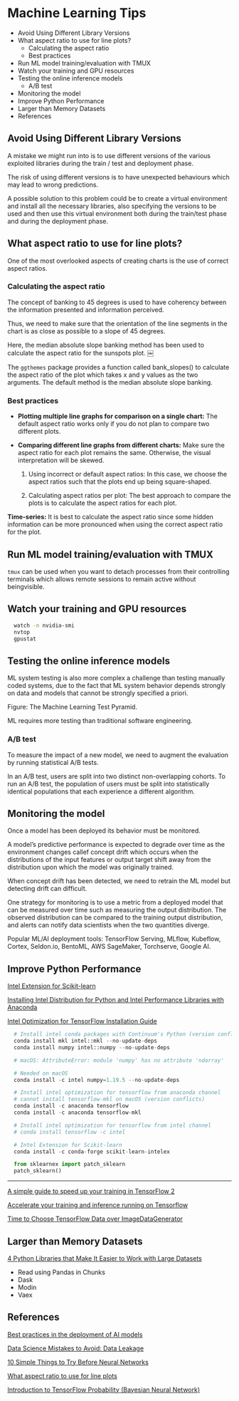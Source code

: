 # Machine Learning Tips

<!-- MarkdownTOC -->

- Avoid Using Different Library Versions
- What aspect ratio to use for line plots?
  - Calculating the aspect ratio
  - Best practices
- Run ML model training/evaluation with TMUX
- Watch your training and GPU resources
- Testing the online inference models
  - A/B test
- Monitoring the model
- Improve Python Performance
- Larger than Memory Datasets
- References

<!-- /MarkdownTOC -->


## Avoid Using Different Library Versions

A mistake we might run into is to use different versions of the various exploited libraries during the train / test and deployment phase.

The risk of using different versions is to have unexpected behaviours which may lead to wrong predictions.

A possible solution to this problem could be to create a virtual environment and install all the necessary libraries, also specifying the versions to be used and then use this virtual environment both during the train/test phase and during the deployment phase.



## What aspect ratio to use for line plots?

One of the most overlooked aspects of creating charts is the use of correct aspect ratios. 

### Calculating the aspect ratio

The concept of banking to 45 degrees is used to have coherency between the information presented and information perceived. 

Thus, we need to make sure that the orientation of the line segments in the chart is as close as possible to a slope of 45 degrees.

Here, the median absolute slope banking method has been used to calculate the aspect ratio for the sunspots plot. ￼

The `ggthemes` package provides a function called bank_slopes() to calculate the aspect ratio of the plot which takes x and y values as the two arguments. The default method is the median absolute slope banking. 

### Best practices

- **Plotting multiple line graphs for comparison on a single chart:** The default aspect ratio works only if you do not plan to compare two different plots.

- **Comparing different line graphs from different charts:** Make sure the aspect ratio for each plot remains the same. Otherwise, the visual interpretation will be skewed. 

  1. Using incorrect or default aspect ratios: In this case, we choose the aspect ratios such that the plots end up being square-shaped.

  2. Calculating aspect ratios per plot: The best approach to compare the plots is to calculate the aspect ratios for each plot. 

**Time-series:** It is best to calculate the aspect ratio since some hidden information can be more pronounced when using the correct aspect ratio for the plot.


## Run ML model training/evaluation with TMUX

`tmux` can be used when you want to detach processes from their controlling terminals which allows remote sessions to remain active without beingvisible.


## Watch your training and GPU resources

```bash
  watch -n nvidia-smi
  nvtop
  gpustat
```


## Testing the online inference models

ML system testing is also more complex a challenge than testing manually coded systems, due to the fact that ML system behavior depends strongly on data and models that cannot be strongly specified a priori.

Figure: The Machine Learning Test Pyramid.

ML requires more testing than traditional software engineering.

### A/B test

To measure the impact of a new model, we need to augment the evaluation by running statistical A/B tests. 

In an A/B test, users are split into two distinct non-overlapping cohorts. To run an A/B test, the population of users must be split into statistically identical populations that each experience a different algorithm.


## Monitoring the model

Once a model has been deployed its behavior must be monitored. 

A model’s predictive performance is expected to degrade over time as the environment changes callef concept drift which occurs when the distributions of the input features or output target shift away from the distribution upon which the model was originally trained.

When concept drift has been detected, we need to retrain the ML model but detecting drift can difficult.

One strategy for monitoring is to use a metric from a deployed model that can be measured over time such as measuring the output distribution. The observed distribution can be compared to the training output distribution, and alerts can notify data scientists when the two quantities diverge.

Popular ML/AI deployment tools: TensorFlow Serving, MLflow, Kubeflow, Cortex, Seldon.io, BentoML, AWS SageMaker, Torchserve, Google AI.



## Improve Python Performance

[Intel Extension for Scikit-learn](https://intel.github.io/scikit-learn-intelex/index.html#intelex)

[Installing Intel Distribution for Python and Intel Performance Libraries with Anaconda](https://www.intel.com/content/www/us/en/developer/articles/technical/using-intel-distribution-for-python-with-anaconda.html)

[Intel Optimization for TensorFlow Installation Guide](https://www.intel.com/content/www/us/en/developer/articles/guide/optimization-for-tensorflow-installation-guide.html)

```py
  # Install intel conda packages with Continuum's Python (version conflicts on Linux)
  conda install mkl intel::mkl --no-update-deps
  conda install numpy intel::numpy --no-update-deps

  # macOS: AttributeError: module 'numpy' has no attribute 'ndarray'

  # Needed on macOS
  conda install -c intel numpy=1.19.5 --no-update-deps

  # Install intel optimization for tensorflow from anaconda channel 
  # cannot install tensorflow-mkl on macOS (version conflicts)
  conda install -c anaconda tensorflow
  conda install -c anaconda tensorflow-mkl

  # Install intel optimization for tensorflow from intel channel
  # conda install tensorflow -c intel
```

```py
  # Intel Extension for Scikit-learn
  conda install -c conda-forge scikit-learn-intelex

  from sklearnex import patch_sklearn
  patch_sklearn()
```

----------


[A simple guide to speed up your training in TensorFlow 2](https://blog.seeso.io/a-simple-guide-to-speed-up-your-training-in-tensorflow-2-8386e6411be4?gi=55c564475d16)

[Accelerate your training and inference running on Tensorflow](https://towardsdatascience.com/accelerate-your-training-and-inference-running-on-tensorflow-896aa963aa70)

[Time to Choose TensorFlow Data over ImageDataGenerator](https://towardsdatascience.com/time-to-choose-tensorflow-data-over-imagedatagenerator-215e594f2435)



## Larger than Memory Datasets

[4 Python Libraries that Make It Easier to Work with Large Datasets](https://towardsdatascience.com/4-python-libraries-that-ease-working-with-large-dataset-8e91632b8791)

- Read using Pandas in Chunks
- Dask
- Modin
- Vaex



## References

[Best practices in the deployment of AI models](https://nagahemachandchinta.medium.com/best-practices-in-the-deployment-of-ai-models-c929c3146416)

[Data Science Mistakes to Avoid: Data Leakage](https://towardsdatascience.com/data-science-mistakes-to-avoid-data-leakage-e447f88aae1c)

[10 Simple Things to Try Before Neural Networks](https://www.kdnuggets.com/2021/12/10-simple-things-try-neural-networks.html)

[What aspect ratio to use for line plots](https://towardsdatascience.com/should-you-care-about-the-aspect-ratio-when-creating-line-plots-ed423a5dceb3)

[Introduction to TensorFlow Probability (Bayesian Neural Network)](https://towardsdatascience.com/introduction-to-tensorflow-probability-6d5871586c0e)


